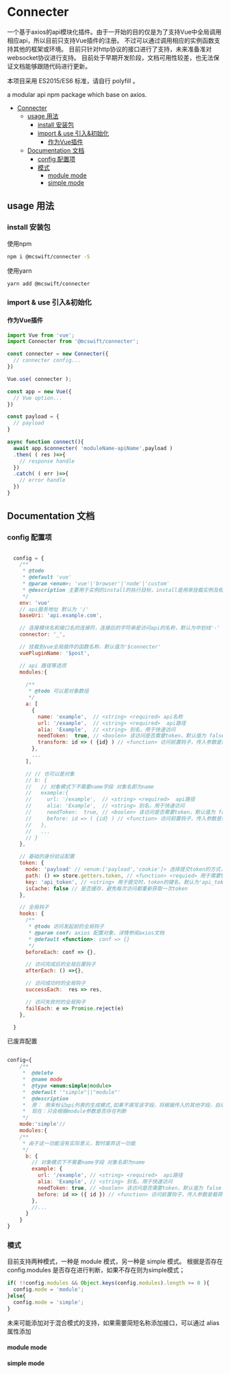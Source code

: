 # Connecter
一个基于axios的api模块化插件。由于一开始的目的仅是为了支持Vue中全局调用相应api，所以目前只支持Vue插件的注册。
不过可以通过调用相应的实例函数支持其他的框架或环境。
目前只针对http协议的接口进行了支持，未来准备准对websocket协议进行支持。
目前处于早期开发阶段，文档可用性较差，也无法保证文档能够跟随代码进行更新。

本项目采用 ES2015/ES6 标准，请自行 polyfill 。

a modular api npm package which base on axios.

<!-- TOC -->

- [Connecter](#connecter)
  - [usage 用法](#usage-%E7%94%A8%E6%B3%95)
    - [install 安装包](#install-%E5%AE%89%E8%A3%85%E5%8C%85)
    - [import & use 引入&初始化](#import--use-%E5%BC%95%E5%85%A5%E5%88%9D%E5%A7%8B%E5%8C%96)
      - [作为Vue插件](#%E4%BD%9C%E4%B8%BAvue%E6%8F%92%E4%BB%B6)
  - [Documentation 文档](#documentation-%E6%96%87%E6%A1%A3)
    - [config 配置项](#config-%E9%85%8D%E7%BD%AE%E9%A1%B9)
    - [模式](#%E6%A8%A1%E5%BC%8F)
      - [module mode](#module-mode)
      - [simple mode](#simple-mode)

<!-- /TOC -->

## usage 用法

### install 安装包

使用npm
```bash
npm i @mcswift/connecter -S
```

使用yarn
```bash
yarn add @mcswift/connecter
```

### import & use 引入&初始化

#### 作为Vue插件
``` javascript
import Vue from 'vue';
import Connecter from '@mcswift/connecter';

const connecter = new Connecter({
  // connecter config...
})

Vue.use( connecter );

const app = new Vue({
  // Vue option...
})

const payload = {
  // payload
}

async function connect(){
  await app.$connecter( 'moduleName-apiName',payload )
  .then( ( res )=>{
    // response handle
  })
  .catch( ( err )=>{
    // error handle
  })
}

```
## Documentation 文档

### config 配置项

```javascript

  config = {
    /**
     * @todo
     * @default 'vue'
     * @param <enum>: 'vue'|'browser'|'node'|'custom'
     * @description 主要用于实例的install的执行目标，install是用来挂载实例及相关函数的一个实例函数，以Vue环境为例，install函数将会把网络访问函数绑定至vue.prototype，作为全局插件使用（也是本包最开始的用途）
     */
    env: 'vue'
    // api服务地址 默认为 '/'
    baseUri: 'api.example.com',

    // 连接模块名和接口名的连接符，连接后的字符串是访问api的名称，默认为中划线'-'
    connector: '_',

    // 挂载到vue全局插件的函数名称，默认值为'$connecter'
    vuePluginName: '$post',

    // api 路径等选项
    modules:{
      
      /** 
       * @todo 可以是对象数组 
       */
      a: [
        {
          name: 'example',  // <string> <required> api名称
          url: '/example',  // <string> <required>  api路径
          alia: 'Example',  // <string> 别名，用于快速访问
          needToken:  true, // <boolen> 该访问是否需要token，默认值为 false
          transform: id => ( {id} ) // <function> 访问前置钩子，传入参数是载荷参数，返回值将用于访问的实际载荷，通常用于访问数据的预处理
        },
        ...
      ],

      // // 也可以是对象
      // b: {
      //   // 对象模式下不需要name字段 对象名即为name
      //   example:{
      //     url: '/example',  // <string> <required>  api路径
      //     alia: 'Example',  // <string> 别名，用于快速访问
      //     needToken:  true, // <boolen> 该访问是否需要token，默认值为 false
      //     before: id => ( {id} ) // <function> 访问前置钩子，传入参数是载荷参数，返回值将用于访问的实际载荷，通常用于访问数据的预处理
      //   },
      //   ...
      // }
    },

    // 基础的身份验证配置
    token: {
      mode: 'payload' // <enum:['payload','cookie']> 选择提交token的方式，默认为'payload'(暂时只支持payload模式)
      path: () => store.getters.token, // <function> <requied> 用于需要token的访问的token路径
      key: 'api_token', // <string> 用于提交时，token的键名，默认为'api_token'
      isCache: false // 是否缓存，避免每次访问都重新获取一次token
    },

    // 全局钩子
    hooks: {
      /**
       * @todo 访问发起前的全局钩子
       * @param conf: axios 配置对象，详情参阅axios文档
       * @default <function>: conf => {}
       */
      beforeEach: conf => {},

      // 访问完成后的全局后置钩子
      afterEach: () =>{},

      // 访问成功时的全局钩子
      successEach:  res => res,

      // 访问失败时的全局钩子
      failEach: e => Promise.reject(e)
    },

  }

```

已废弃配置

```javascript

config={
    /**
     *  @delete
     *  @name mode
     *  @type <enum:simple|module>
     *  @default '"simple"||"module"'
     *  @description 
     *  原： 用来标记api列表的生成模式,如果不填写该字段，将根据传入的其他字段，自动判定模式，如：传入了 modules 对象，将自动判定为module模式； 如果使用了该选项，将强制执行相应模式，对应的将忽略其他模式的配套参数，如：使用 simple 模式，将忽略 module 模式下需要用到的 modules 参数。
     *  现在：只会根据module参数是否存在判断
     */
    mode:'simple'//
    modules:{
    /**
     * 由于这一功能没有实际意义，暂时废弃这一功能
     */
      b: {
        // 对象模式下不需要name字段 对象名即为name
        example: {
          url: '/example', // <string> <required>  api路径
          alia: 'Example', // <string> 别名，用于快速访问
          needToken: true, // <boolen> 该访问是否需要token，默认值为 false
          before: id => ({ id }) // <function> 访问前置钩子，传入参数是载荷参数，返回值将用于访问的实际载荷，通常用于访问数据的预处理
        },
        //...
      }
    }
}

```

### 模式

目前支持两种模式，一种是 module 模式，另一种是 simple 模式。
根据是否存在 config.modules 是否存在进行判断，如果不存在则为simple模式；
```javascript
if( !!config.modules && Object.keys(config.modules).length >= 0 ){
  config.mode = 'module';
}else{
  config.mode = 'simple';
}
```
未来可能添加对于混合模式的支持，如果需要简短名称添加接口，可以通过 alias 属性添加

#### module mode

#### simple mode


